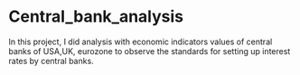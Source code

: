 # Central_bank_analysis
In this project, I did analysis with economic indicators values of central banks of USA,UK, eurozone to observe the standards for setting up interest rates by central banks.
